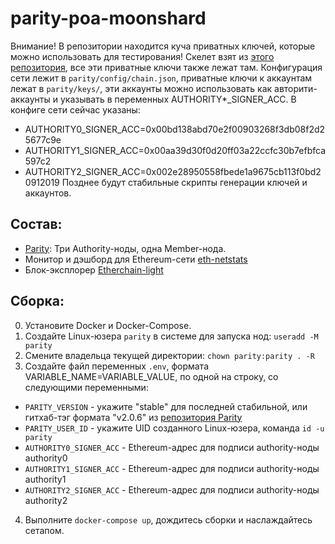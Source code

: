 # parity-poa-moonshard

Внимание! В репозитории находится куча приватных ключей, которые можно использовать для тестирования!
Скелет взят из [этого репозитория](https://github.com/orbita-center/parity-poa-playground), все эти приватные ключи также лежат там.
Конфигурация сети лежит в `parity/config/chain.json`, приватные ключи к аккаунтам лежат в `parity/keys/`, эти аккаунты можно использовать как авторити-аккаунты и указывать в переменных AUTHORITY*_SIGNER_ACC.
В конфиге сети сейчас указаны:
 - AUTHORITY0_SIGNER_ACC=0x00bd138abd70e2f00903268f3db08f2d25677c9e
 - AUTHORITY1_SIGNER_ACC=0x00aa39d30f0d20ff03a22ccfc30b7efbfca597c2
 - AUTHORITY2_SIGNER_ACC=0x002e28950558fbede1a9675cb113f0bd20912019
Позднее будут стабильные скрипты генерации ключей и аккаунтов.

## Состав:
- [Parity](https://github.com/paritytech/parity-ethereum): Три Authority-ноды, одна Member-нода.
- Монитор и дэшборд для Ethereum-сети [eth-netstats](https://github.com/cubedro/eth-netstats)
- Блок-эксплорер [Etherchain-light](https://github.com/paritytech/etherchain-light)

## Сборка:
0. Установите Docker и Docker-Compose.
1. Создайте Linux-юзера `parity` в системе для запуска нод: `useradd -M parity`
2. Смените владельца текущей директории: `chown parity:parity . -R`
3. Создайте файл переменных `.env`, формата VARIABLE_NAME=VARIABLE_VALUE, по одной на строку, со следующими переменными:
  - `PARITY_VERSION` - укажите "stable" для последней стабильной, или гитхаб-тэг формата "v2.0.6" из [репозитория Parity](https://github.com/paritytech/parity-ethereum)
  - `PARITY_USER_ID` - укажите UID созданного Linux-юзера, команда `id -u parity`
  - `AUTHORITY0_SIGNER_ACC` - Ethereum-адрес для подписи authority-ноды authority0
  - `AUTHORITY1_SIGNER_ACC` - Ethereum-адрес для подписи authority-ноды authority1
  - `AUTHORITY2_SIGNER_ACC` - Ethereum-адрес для подписи authority-ноды authority2
4. Выполните `docker-compose up`, дождитесь сборки и наслаждайтесь сетапом.
